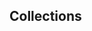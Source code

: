 <div id="title">

## Collections
</div>

<div id="body">

<include src="what/unit-inParent-asPanel.md" boilerplate />
<include src="arrayListClass/unit-inParent-asPanel.md" boilerplate />
<include src="hashMapClass/unit-inParent-asPanel.md" boilerplate />


</div>